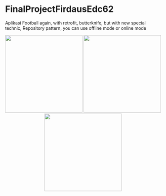 # FinalProjectFirdausEdc62
Aplikasi Football again, with retrofit, butterknife, but with new special technic, Repository pattern, you can use offline mode or online mode

<p align="center">
<img src="https://user-images.githubusercontent.com/20089079/50720302-54eec480-10e5-11e9-92ff-3405482ed3b3.jpeg" width="250" >
  <img src="https://user-images.githubusercontent.com/20089079/50720301-54562e00-10e5-11e9-8833-13154a349297.jpeg" width="250">
 <img src="https://user-images.githubusercontent.com/20089079/50720303-54eec480-10e5-11e9-8e11-9b19d4bb78ba.jpeg" width="250">
</p>




